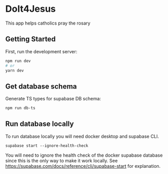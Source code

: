 # DoIt4Jesus

This app helps catholics pray the rosary

## Getting Started

First, run the development server:

```bash
npm run dev
# or
yarn dev
```

## Get database schema

Generate TS types for supabase DB schema:

```bash
npm run db-ts
```

## Run database locally

To run database locally you will need docker desktop and supabase CLI.

```
supabase start --ignore-health-check
```

You will need to ignore the health check of the docker supabase database since this is the only way to make it work locally. See https://supabase.com/docs/reference/cli/supabase-start for explanation.
